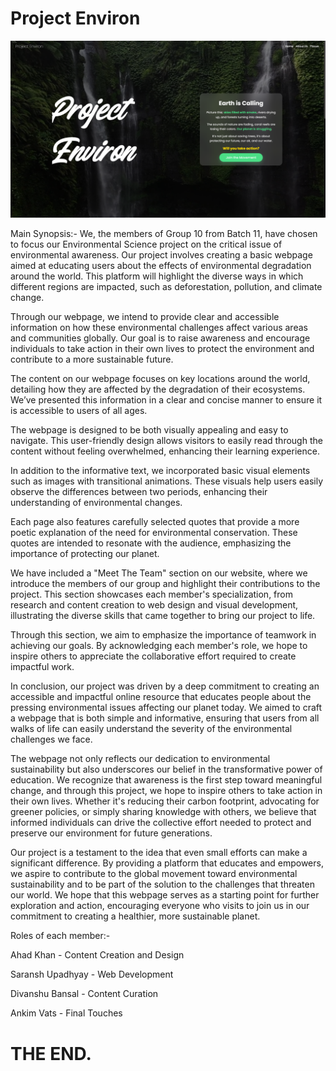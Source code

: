 # Project Environ

![Project Environ](/assets/thumbnail.png)

Main Synopsis:-
We, the members of Group 10 from Batch 11, have chosen to focus our Environmental Science project on the critical issue of environmental awareness. Our project involves creating a basic webpage aimed at educating users about the effects of environmental degradation around the world. This platform will highlight the diverse ways in which different regions are impacted, such as deforestation, pollution, and climate change.

Through our webpage, we intend to provide clear and accessible information on how these environmental challenges affect various areas and communities globally. Our goal is to raise awareness and encourage individuals to take action in their own lives to protect the environment and contribute to a more sustainable future.

 

The content on our webpage focuses on key locations around the world, detailing how they are affected by the degradation of their ecosystems. We’ve presented this information in a clear and concise manner to ensure it is accessible to users of all ages.

The webpage is designed to be both visually appealing and easy to navigate. This user-friendly design allows visitors to easily read through the content without feeling overwhelmed, enhancing their learning experience.

 

In addition to the informative text, we incorporated basic visual elements such as images with transitional animations. These visuals help users easily observe the differences between two periods, enhancing their understanding of environmental changes.

Each page also features carefully selected quotes that provide a more poetic explanation of the need for environmental conservation. These quotes are intended to resonate with the audience, emphasizing the importance of protecting our planet.

 

We have included a "Meet The Team" section on our website, where we introduce the members of our group and highlight their contributions to the project. This section showcases each member's specialization, from research and content creation to web design and visual development, illustrating the diverse skills that came together to bring our project to life.

Through this section, we aim to emphasize the importance of teamwork in achieving our goals. By acknowledging each member's role, we hope to inspire others to appreciate the collaborative effort required to create impactful work.

 
In conclusion, our project was driven by a deep commitment to creating an accessible and impactful online resource that educates people about the pressing environmental issues affecting our planet today. We aimed to craft a webpage that is both simple and informative, ensuring that users from all walks of life can easily understand the severity of the environmental challenges we face.

The webpage not only reflects our dedication to environmental sustainability but also underscores our belief in the transformative power of education. We recognize that awareness is the first step toward meaningful change, and through this project, we hope to inspire others to take action in their own lives. Whether it's reducing their carbon footprint, advocating for greener policies, or simply sharing knowledge with others, we believe that informed individuals can drive the collective effort needed to protect and preserve our environment for future generations.

Our project is a testament to the idea that even small efforts can make a significant difference. By providing a platform that educates and empowers, we aspire to contribute to the global movement toward environmental sustainability and to be part of the solution to the challenges that threaten our world. We hope that this webpage serves as a starting point for further exploration and action, encouraging everyone who visits to join us in our commitment to creating a healthier, more sustainable planet.


 
Roles of each member:-
 
Ahad Khan - Content Creation and Design
 
Saransh Upadhyay - Web Development
 
Divanshu Bansal - Content Curation
 
Ankim Vats - Final Touches


# THE END.

 
